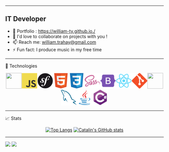 
---

<h2>IT Developer</h2>

- 🔭 Portfolio : https://william-ty.github.io./
- 👯 I'd love to collaborate on projects with you !
- 📫 Reach me: william.trahay@gmail.com
- ⚡ Fun fact: I produce music in my free time

--- 

🚀 Technologies 

<div align="center">
  <img src="https://raw.githubusercontent.com/jmnote/z-icons/master/svg/php.svg" width="50" height="50"/><img src="https://raw.githubusercontent.com/devicons/devicon/c7d326b6009e60442abc35fa45706d6f30ee4c8e/icons/javascript/javascript-original.svg" width="50" height="50"/><img src="https://raw.githubusercontent.com/devicons/devicon/master/icons/symfony/symfony-original.svg" width="50" height="50"/><img src="https://raw.githubusercontent.com/devicons/devicon/c7d326b6009e60442abc35fa45706d6f30ee4c8e/icons/html5/html5-original.svg" width="50" height="50"/><img src="https://raw.githubusercontent.com/devicons/devicon/c7d326b6009e60442abc35fa45706d6f30ee4c8e/icons/css3/css3-original.svg" width="50" height="50"/><img src="https://raw.githubusercontent.com/devicons/devicon/c7d326b6009e60442abc35fa45706d6f30ee4c8e/icons/sass/sass-original.svg" width="50" height="50"/><img src="https://raw.githubusercontent.com/devicons/devicon/c7d326b6009e60442abc35fa45706d6f30ee4c8e/icons/bootstrap/bootstrap-plain.svg" width="50" height="50"/><img src="https://raw.githubusercontent.com/devicons/devicon/c7d326b6009e60442abc35fa45706d6f30ee4c8e/icons/react/react-original.svg" width="50" height="50"/><img src="https://raw.githubusercontent.com/devicons/devicon/c7d326b6009e60442abc35fa45706d6f30ee4c8e/icons/git/git-original.svg" width="50" height="50"/><img src="https://raw.githubusercontent.com/jmnote/z-icons/master/svg/python.svg" width="50" height="50"/><img src="https://raw.githubusercontent.com/devicons/devicon/master/icons/mysql/mysql-original.svg" width="50" height="50"/><img src="https://raw.githubusercontent.com/devicons/devicon/master/icons/java/java-original.svg" width="50" height="50"/><img src="https://raw.githubusercontent.com/devicons/devicon/master/icons/csharp/csharp-original.svg" width="50" height="50"/>
</div>

---

📈 Stats

<div align="center">
  
  [![Top Langs](https://github-readme-stats.vercel.app/api/top-langs/?username=william-ty&hide=hack&theme=vision-friendly-dark)](https://github.com/anuraghazra/github-readme-stats)
  [![Catalin's GitHub stats](https://github-readme-stats.vercel.app/api?username=william-ty&theme=vision-friendly-dark)](https://github.com/anuraghazra/github-readme-stats)
  
</div>

---

[<img src="https://img.shields.io/badge/Twitter-1DA1F2?style=for-the-badge&logo=twitter&logoColor=white"/>](https://twitter.com/webartwill)
[<img src="https://img.shields.io/badge/LinkedIn-0077B5?style=for-the-badge&logo=linkedin&logoColor=white"/>](https://www.linkedin.com/in/william-trahay/)


